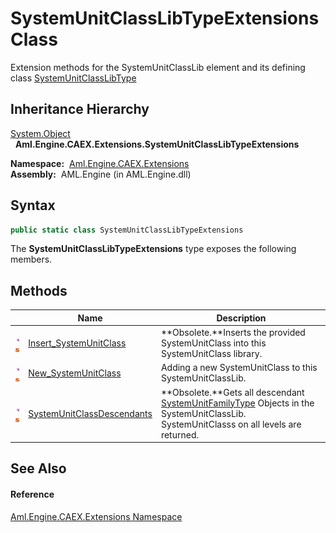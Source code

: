 SystemUnitClassLibTypeExtensions Class
======================================
Extension methods for the SystemUnitClassLib element and its defining class [SystemUnitClassLibType][1]


Inheritance Hierarchy
---------------------
[System.Object][2]  
  **Aml.Engine.CAEX.Extensions.SystemUnitClassLibTypeExtensions**  

  **Namespace:**  [Aml.Engine.CAEX.Extensions][3]  
  **Assembly:**  AML.Engine (in AML.Engine.dll)

Syntax
------

```csharp
public static class SystemUnitClassLibTypeExtensions
```

The **SystemUnitClassLibTypeExtensions** type exposes the following members.


Methods
-------

                                 | Name                            | Description                                                                                                                                
-------------------------------- | ------------------------------- | ------------------------------------------------------------------------------------------------------------------------------------------ 
![Public method]![Static member] | [Insert_SystemUnitClass][4]     | **Obsolete.**Inserts the provided SystemUnitClass into this SystemUnitClass library.                                                       
![Public method]![Static member] | [New_SystemUnitClass][5]        | Adding a new SystemUnitClass to this SystemUnitClassLib.                                                                                   
![Public method]![Static member] | [SystemUnitClassDescendants][6] | **Obsolete.**Gets all descendant [SystemUnitFamilyType][7] Objects in the SystemUnitClassLib. SystemUnitClasss on all levels are returned. 


See Also
--------

#### Reference
[Aml.Engine.CAEX.Extensions Namespace][3]  

[1]: ../../Aml.Engine.CAEX/SystemUnitClassLibType/README.md
[2]: https://docs.microsoft.com/dotnet/api/system.object
[3]: ../README.md
[4]: Insert_SystemUnitClass.md
[5]: New_SystemUnitClass.md
[6]: SystemUnitClassDescendants.md
[7]: ../../Aml.Engine.CAEX/SystemUnitFamilyType/README.md
[8]: https://www.automationml.org
[9]: ../../icons/logoShade.png
[Public method]: ../../icons/pubmethod.gif "Public method"
[Static member]: ../../icons/static.gif "Static member"